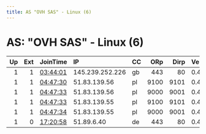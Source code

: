 ```yaml
---
title: AS "OVH SAS" - Linux (6)
---
```


# AS: "OVH SAS" - Linux (6)

|   Up |   Ext | JoinTime                                                                                            | IP              | CC   |   ORp |   Dirp | Version   | Contact    | Nickname   |   eFamMembers |
|-----:|------:|:----------------------------------------------------------------------------------------------------|:----------------|:-----|------:|-------:|:----------|:-----------|:-----------|--------------:|
|    1 |     1 | [03:44:01](https://metrics.torproject.org/rs.html#details/AD9190B2A984696E35FBA420E307F84C4D1D4A5E) | 145.239.252.226 | gb   |   443 |     80 | 0.4.2.7   | None       | FR         |             1 |
|    1 |     1 | [04:47:30](https://metrics.torproject.org/rs.html#details/7777F9186C01E44F4A55B7300B19D05B9150588C) | 51.83.139.56    | pl   |  9100 |   9101 | 0.4.3.5   | ian@ian.sh | iansh10fe  |            28 |
|    1 |     1 | [04:47:33](https://metrics.torproject.org/rs.html#details/32B4A9F85DC6BFE90DF914C4BAEC5F4EAC793897) | 51.83.139.56    | pl   |  9000 |   9001 | 0.4.3.5   | ian@ian.sh | iansh10fe  |            28 |
|    1 |     1 | [04:47:33](https://metrics.torproject.org/rs.html#details/A8B44F6FFBDF35F7B0ED6C17E1FD2EDC34F244E9) | 51.83.139.55    | pl   |  9100 |   9101 | 0.4.3.5   | ian@ian.sh | iansh10fe  |            28 |
|    1 |     1 | [04:47:34](https://metrics.torproject.org/rs.html#details/D565D581498D9DBA9AF66DC93919157835B8759C) | 51.83.139.55    | pl   |  9000 |   9001 | 0.4.3.5   | ian@ian.sh | iansh10fe  |            28 |
|    1 |     0 | [17:20:58](https://metrics.torproject.org/rs.html#details/065E6B20BF87AE6F0E27063BB8AE002ECC3736E9) | 51.89.6.40      | de   |   443 |     80 | 0.4.3.5   | None       | hotbrownie |             1 |

